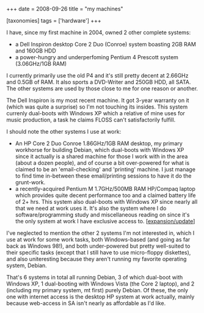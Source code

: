 +++
date = 2008-09-26
title = "my machines"

[taxonomies]
tags = ['hardware']
+++

I have, since my first machine in 2004, owned 2 other complete systems:

-   a Dell Inspiron desktop Core 2 Duo (Conroe) system boasting 2GB RAM
    and 160GB HDD
-   a power-hungry and underperfoming Pentium 4 Prescott system
    (3.06GHz/1GB RAM)

I currently primarily use the old P4 and it's still pretty decent at
2.66GHz and 0.5GB of RAM. It also sports a DVD-Writer and 250GB HDD, all
SATA. The other systems are used by those close to me for one reason or
another.

The Dell Inspiron is my most recent machine. It got 3-year warranty on
it (which was quite a surprise) so I'm not touching its insides. This
system currenly dual-boots with Windows XP which a relative of mine uses
for music production, a task he claims FLOSS can't satisfactorily
fulfill.

I should note the other systems I use at work:

-   An HP Core 2 Duo Conroe 1.86GHz/1GB RAM desktop, my primary
    workhorse for building Debian, which dual-boots with Windows XP
    since it actually is a shared machine for those I work with in the
    area (about a dozen people), and of course a bit over-powered for
    what is claimed to be an 'email-checking' and 'printing'
    machine. I just manage to find time in-between these email/printing
    sessions to have it do the grunt-work.
-   a recently-acquired Pentium M 1.7GHz/500MB RAM HP/Compaq laptop
    which provides quite decent performance too and a claimed battery
    life of 2+ hrs. This system also dual-boots with Windows XP since
    nearly all that we need at work uses it. It's also the system where
    I do software/programming study and miscellaneous reading on since
    it's the only system at work I have exclusive access to.
    [[expansion/update]]

I've neglected to mention the other 2 systems I'm not interested in,
which I use at work for some work tasks, both Windows-based (and going
as far back as Windows 98!), and both under-powered but pretty
well-suited to their specific tasks (except that I still have to use
micro-floppy diskettes), and also uniteresting because they aren't
running my favorite operating system, Debian.

That's 6 systems in total all running Debian, 3 of which dual-boot with
Windows XP, 1 dual-booting with Windows Vista (the Core 2 laptop), and 2
(including my primary system, mt first) purely Debian. Of these, the
only one with internet access is the desktop HP system at work actually,
mainly because web-access in SA isn't nearly as affordable as I'd
like.

  [expansion/update]: http://tshepang.net/favorite-laptop
